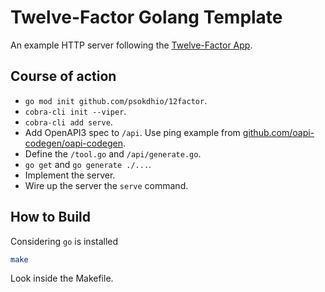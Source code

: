# Twelve-Factor Golang Template
An example HTTP server following the [Twelve-Factor App](https://12factor.net/).

## Course of action
- `go mod init github.com/psokdhio/12factor`.
- `cobra-cli init --viper`.
- `cobra-cli add serve`.
- Add OpenAPI3 spec to `/api`. Use ping example from [github.com/oapi-codegen/oapi-codegen](https://github.com/oapi-codegen/oapi-codegen/).
- Define the `/tool.go` and `/api/generate.go`.
- `go get` and `go generate ./...`.
- Implement the server.
- Wire up the server the `serve` command.

## How to Build
Considering `go` is installed
```sh
make
```

Look inside the Makefile.

